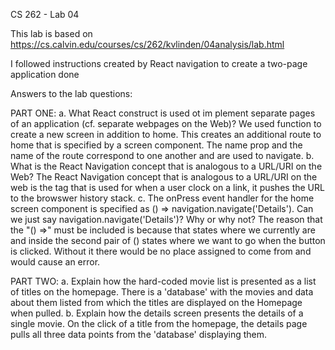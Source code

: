 CS 262 - Lab 04

This lab is based on https://cs.calvin.edu/courses/cs/262/kvlinden/04analysis/lab.html

I followed instructions created by React navigation to create a two-page application done

Answers to the lab questions:

PART ONE:
a. What React construct is used ot im plement separate pages of an application (cf. separate webpages on the Web)?
	We used function to create a new screen in addition to home. This creates an additional route to home that is specified by a screen component.
        The name prop and the name of the route correspond to one another and are used to navigate. 
b. What is the React Navigation concept that is analogous to a URL/URI on the Web?
	The React Navigation concept that is analogous to a URL/URI on the web is the <a> tag that is used for when a user clock on a link, it pushes
        the URL to the browswer history stack.
c. The onPress event handler for the home screen component is specified as () => navigation.navigate('Details'). Can we just say navigation.navigate('Details')? Why or why not?
	The reason that the "() =>" must be included is because that states where we currently are and inside the second pair of () states where we want to go when the button is clicked. 
	Without it there would be no place assigned to come from and would cause an error.

PART TWO:
a. Explain how the hard-coded movie list is presented as a list of titles on the homepage.
	There is a 'database' with the movies and data about them listed from which the titles are displayed on the Homepage when pulled.
b. Explain how the details screen presents the details of a single movie.
	On the click of a title from the homepage, the details page pulls all three data points from the 'database' displaying them.

